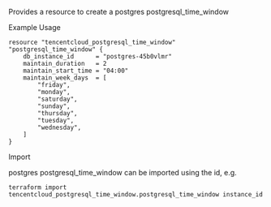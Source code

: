 Provides a resource to create a postgres postgresql_time_window

Example Usage

```hcl
resource "tencentcloud_postgresql_time_window" "postgresql_time_window" {
    db_instance_id      = "postgres-45b0vlmr"
    maintain_duration   = 2
    maintain_start_time = "04:00"
    maintain_week_days  = [
        "friday",
        "monday",
        "saturday",
        "sunday",
        "thursday",
        "tuesday",
        "wednesday",
    ]
}
```

Import

postgres postgresql_time_window can be imported using the id, e.g.

```
terraform import tencentcloud_postgresql_time_window.postgresql_time_window instance_id
```
